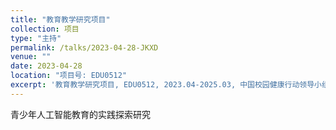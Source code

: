 ```yaml
---
title: "教育教学研究项目"
collection: 项目
type: "主持"
permalink: /talks/2023-04-28-JKXD
venue: ""
date: 2023-04-28
location: "项目号: EDU0512"
excerpt: '教育教学研究项目, EDU0512, 2023.04-2025.03, 中国校园健康行动领导小组办公室'
---
```


青少年人工智能教育的实践探索研究
